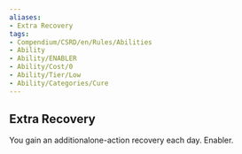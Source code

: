 ```yaml
---
aliases:
- Extra Recovery
tags:
- Compendium/CSRD/en/Rules/Abilities
- Ability
- Ability/ENABLER
- Ability/Cost/0
- Ability/Tier/Low
- Ability/Categories/Cure
---
```


  
## Extra Recovery  
You gain an additionalone-action recovery each day. Enabler.